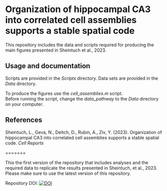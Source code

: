 # Organization of hippocampal CA3 into correlated cell assemblies supports a stable spatial code
This repository includes the data and scripts required for producing the main figures presented in Sheintuch et al., 2023. 

## Usage and documentation
Scripts are provided in the *Scripts* directory.
Data sets are provided in the *Data* directory.

To produce the figures use the *cell_assemblies.m* script.  
Before running the script, change the *data_pathway* to the *Data* directory on your computer.

## References

Sheintuch, L., Geva, N., Deitch, D., Rubin, A., Ziv, Y. (2023). Organization of hippocampal CA3 into correlated cell assemblies supports a stable spatial code. *Cell Reports* 

=======

This the first version of the repository that includes analyses and the required data to replicate the results presented in Sheintuch, et al., 2023. Please make sure to use the latest version of this repository.

Repository DOI: [![DOI](https://zenodo.org/badge/578592893.svg)](https://zenodo.org/badge/latestdoi/578592893)
